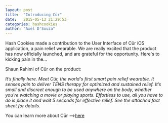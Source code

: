 ```yaml
---
layout: post
title:  "Introducing Cūr"
date:   2015-05-13 21:29:53
categories: hashcookies
author: "Axel D'Souza"
---
```


Hash Cookies made a contribution to the User Interface of Cūr iOS application, a pain relief wearable. We are really excited that the product has now officially launched, and are grateful for the opportunity. Here's to kicking pain in the...

Shaun Rahimi of Cūr on the product:

*It’s finally here. Meet Cūr, the world's first smart pain relief wearable. It senses pain to deliver TENS therapy for optimized and sustained relief. It’s small and discreet enough to be used anywhere on the body, whether you're watching a movie or playing sports. Effortless to use, all you have to do is place it and wait 5 seconds for effective relief. See the attached fact sheet for details.*

You can learn more about Cūr -->[here](http://cur.com)